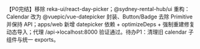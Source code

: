【P0完结】移除 reka-ui/react-day-picker；@sydney-rental-hub/ui 重构：Calendar 改为 @vuepic/vue-datepicker 封装、Button/Badge 去除 Primitive 并保持 API；apps/web 新增 datepicker 依赖 + optimizeDeps + 强制重建修复动态导入；代理 /api→localhost:8000 验证通过。待办P1：清理旧 calendar 子组件与统一 exports。
